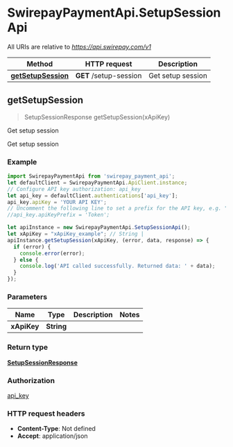 # SwirepayPaymentApi.SetupSessionApi

All URIs are relative to *https://api.swirepay.com/v1*

Method | HTTP request | Description
------------- | ------------- | -------------
[**getSetupSession**](SetupSessionApi.md#getSetupSession) | **GET** /setup-session | Get setup session



## getSetupSession

> SetupSessionResponse getSetupSession(xApiKey)

Get setup session

Get setup session

### Example

```javascript
import SwirepayPaymentApi from 'swirepay_payment_api';
let defaultClient = SwirepayPaymentApi.ApiClient.instance;
// Configure API key authorization: api_key
let api_key = defaultClient.authentications['api_key'];
api_key.apiKey = 'YOUR API KEY';
// Uncomment the following line to set a prefix for the API key, e.g. "Token" (defaults to null)
//api_key.apiKeyPrefix = 'Token';

let apiInstance = new SwirepayPaymentApi.SetupSessionApi();
let xApiKey = "xApiKey_example"; // String | 
apiInstance.getSetupSession(xApiKey, (error, data, response) => {
  if (error) {
    console.error(error);
  } else {
    console.log('API called successfully. Returned data: ' + data);
  }
});
```

### Parameters


Name | Type | Description  | Notes
------------- | ------------- | ------------- | -------------
 **xApiKey** | **String**|  | 

### Return type

[**SetupSessionResponse**](SetupSessionResponse.md)

### Authorization

[api_key](../README.md#api_key)

### HTTP request headers

- **Content-Type**: Not defined
- **Accept**: application/json

